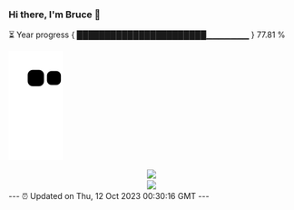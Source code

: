 ### Hi there, I'm Bruce 👋
⏳ Year progress { ███████████████████████▁▁▁▁▁▁▁ } 77.81 %

![](https://raw.githubusercontent.com/Swiftie13st/Swiftie13st/main/assets/github-contribution-grid-snake.svg)


<div align="center"> <img src="https://metrics.lecoq.io/Swiftie13st?template=classic&config.timezone=Asia%2FShanghai"> </div>

<div align="center"> <img src="https://github-readme-streak-stats.herokuapp.com/?user=Swiftie13st" /> </div>
---
⏰ Updated on Thu, 12 Oct 2023 00:30:16 GMT
---

